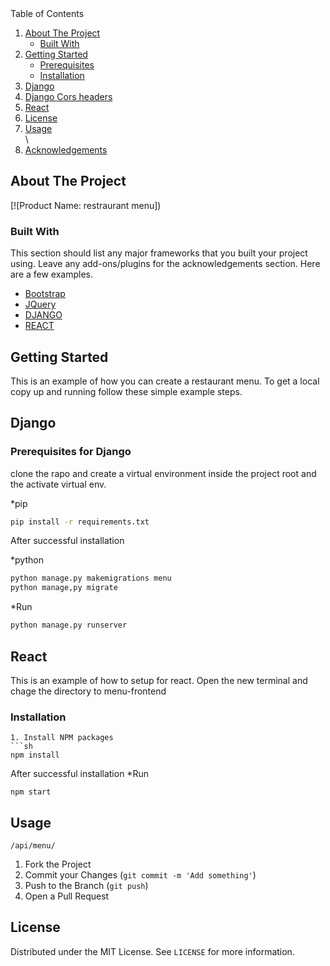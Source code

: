 

  <summary>Table of Contents</summary>
  <ol>
    <li>
      <a href="#about-the-project">About The Project</a>
      <ul>
        <li><a href="#built-with">Built With</a></li>
      </ul>
    </li>
    <li>
      <a href="#getting-started">Getting Started</a>
      <ul>
        <li><a href="#prerequisites">Prerequisites</a></li>
        <li><a href="#installation">Installation</a></li>
      </ul>
    </li>
    <li><a href="#django">Django</a></li>
    <li><a href="#">Django Cors headers</a></li>
    <li><a href="#react">React</a></li>
    <li><a href="#license">License</a></li>
     <li><a href="#usage">Usage</a></li>
\    <li><a href="#acknowledgements">Acknowledgements</a></li>
  </ol>
</details>



<!-- ABOUT THE PROJECT -->
## About The Project

[![Product Name: restraurant menu])


### Built With

This section should list any major frameworks that you built your project using. Leave any add-ons/plugins for the acknowledgements section. Here are a few examples.
* [Bootstrap](https://getbootstrap.com)
* [JQuery](https://jquery.com)
* [DJANGO](https://django.com)
* [REACT](https://react.com)



<!-- GETTING STARTED -->
## Getting Started

This is an example of how you can  create a restaurant menu.
To get a local copy up and running follow these simple example steps.

## Django
### Prerequisites for Django

clone the rapo and  create a virtual environment inside  the project root and the  activate virtual env.

*pip
```sh
pip install -r requirements.txt
```
After successful installation 

*python
```sh
python manage.py makemigrations menu
python manage,py migrate
```
*Run

```sh
python manage.py runserver
```
## React
This is an example of how to setup for react.
Open  the new terminal and chage the directory to menu-frontend

### Installation

   ```
1. Install NPM packages
   ```sh
   npm install
   ```

After successful installation 
*Run
```
npm start
```
<!-- create menu using forllowing url -->
## Usage

```
/api/menu/
```



1. Fork the Project
2. Commit your Changes (`git commit -m 'Add something'`)
3. Push to the Branch (`git push`)
4. Open a Pull Request



<!-- LICENSE -->
## License

Distributed under the MIT License. See `LICENSE` for more information.



